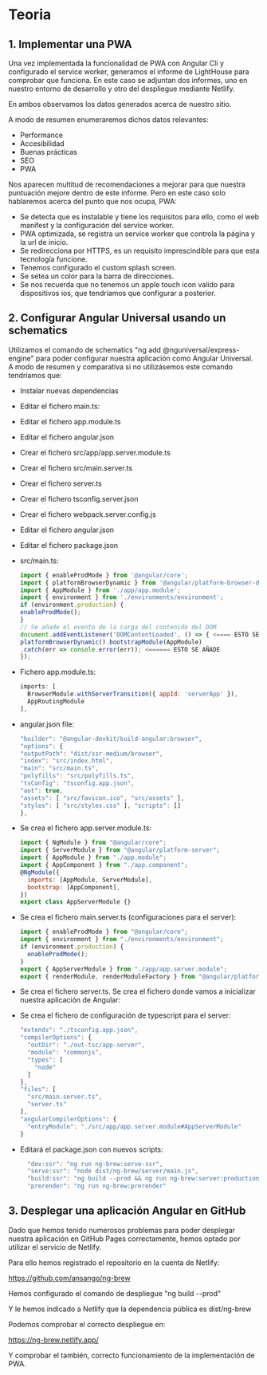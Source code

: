 # Teoria

## 1. Implementar una PWA

Una vez implementada la funcionalidad de PWA con Angular Cli y configurado el service worker, generamos el informe de LightHouse para comprobar que funciona. En este caso se adjuntan dos informes, uno en nuestro entorno de desarrollo y otro del despliegue mediante Netlify.

En ambos observamos los datos generados acerca de nuestro sitio.

A modo de resumen enumeraremos dichos datos relevantes:

- Performance
- Accesibilidad
- Buenas prácticas
- SEO
- PWA

Nos aparecen multitud de recomendaciones a mejorar para que nuestra puntuación mejore dentro de este informe. Pero en este caso solo hablaremos acerca del punto que nos ocupa, PWA:

- Se detecta que es instalable y tiene los requisitos para ello, como el web manifest y la configuración del service worker.
- PWA optimizada, se registra un service worker que controla la página y la url de inicio.
- Se redirecciona por HTTPS, es un requisito imprescindible para que esta tecnología funcione.
- Tenemos configurado el custom splash screen.
- Se setea un color para la barra de direcciones.
- Se nos recuerda que no tenemos un apple touch icon valido para dispositivos ios, que tendríamos que configurar a posterior.

## 2. Configurar Angular Universal usando un schematics

Utilizamos el comando de schematics "ng add @nguniversal/express-engine" para poder configurar nuestra aplicación como Angular Universal. A modo de resumen y comparativa si no utilizásemos este comando tendríamos que:

- Instalar nuevas dependencias
- Editar el fichero main.ts:
- Editar el fichero app.module.ts
- Editar el fichero angular.json
- Crear el fichero src/app/app.server.module.ts
- Crear el fichero src/main.server.ts
- Crear el fichero server.ts
- Crear el fichero tsconfig.server.json
- Crear el fichero webpack.server.config.js
- Editar el fichero angular.json
- Editar el fichero package.json

- src/main.ts:

  ```javascript
  import { enableProdMode } from '@angular/core';
  import { platformBrowserDynamic } from '@angular/platform-browser-dynamic';
  import { AppModule } from './app/app.module';
  import { environment } from './environments/environment';
  if (environment.production) {
  enableProdMode();
  }
  // Se añade el evento de la carga del contenido del DOM
  document.addEventListener('DOMContentLoaded', () => { <==== ESTO SE AÑADE
  platformBrowserDynamic().bootstrapModule(AppModule)
  .catch(err => console.error(err)); <====== ESTO SE AÑADE
  });
  ```

- Fichero app.module.ts:

  ```javascript
  imports: [
    BrowserModule.withServerTransition({ appId: 'serverApp' }),
    AppRoutingModule
  ],
  ```

- angular.json file:

  ```javascript
  "builder": "@angular-devkit/build-angular:browser",
  "options": {
  "outputPath": "dist/ssr-medium/browser",
  "index": "src/index.html",
  "main": "src/main.ts",
  "polyfills": "src/polyfills.ts",
  "tsConfig": "tsconfig.app.json",
  "aot": true,
  "assets": [ "src/favicon.ico", "src/assets" ],
  "styles": [ "src/styles.css" ], "scripts": []
  },
  ```

- Se crea el fichero app.server.module.ts:

  ```javascript
  import { NgModule } from "@angular/core";
  import { ServerModule } from "@angular/platform-server";
  import { AppModule } from "./app.module";
  import { AppComponent } from "./app.component";
  @NgModule({
    imports: [AppModule, ServerModule],
    bootstrap: [AppComponent],
  })
  export class AppServerModule {}
  ```

- Se crea el fichero main.server.ts (configuraciones para el server):
  ```javascript
  import { enableProdMode } from "@angular/core";
  import { environment } from "./environments/environment";
  if (environment.production) {
    enableProdMode();
  }
  export { AppServerModule } from "./app/app.server.module";
  export { renderModule, renderModuleFactory } from "@angular/platform-server";
  ```
- Se crea el fichero server.ts. Se crea el fichero donde vamos a inicializar nuestra aplicación de Angular:
- Se crea el fichero de configuración de typescript para el server:

  ```javascript
  "extends": "./tsconfig.app.json",
  "compilerOptions": {
    "outDir": "./out-tsc/app-server",
    "module": "commonjs",
    "types": [
      "node"
    ]
  },
  "files": [
    "src/main.server.ts",
    "server.ts"
  ],
  "angularCompilerOptions": {
    "entryModule": "./src/app/app.server.module#AppServerModule"
  }
  ```

- Editará el package.json con nuevos scripts:

  ```javascript
    "dev:ssr": "ng run ng-brew:serve-ssr",
    "serve:ssr": "node dist/ng-brew/server/main.js",
    "build:ssr": "ng build --prod && ng run ng-brew:server:production",
    "prerender": "ng run ng-brew:prerender"
  ```

## 3. Desplegar una aplicación Angular en GitHub

Dado que hemos tenido numerosos problemas para poder desplegar nuestra aplicación en GitHub Pages correctamente, hemos optado por utilizar el servicio de Netlify.

Para ello hemos registrado el repositorio en la cuenta de Netlify:

https://github.com/ansango/ng-brew

Hemos configurado el comando de despliegue "ng build --prod"

Y le hemos indicado a Netlify que la dependencia pública es dist/ng-brew

Podemos comprobar el correcto despliegue en:

https://ng-brew.netlify.app/

Y comprobar el también, correcto funcionamiento de la implementación de PWA.
